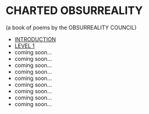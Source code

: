 # CHARTED OBSURREALITY

(a book of poems by the OBSURREALITY COUNCIL)

- [INTRODUCTION](./introduction)
- [LEVEL 1](level-1)
- coming soon...
- coming soon...
- coming soon...
- coming soon...
- coming soon...
- coming soon...
- coming soon...
- coming soon...
- coming soon...
